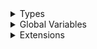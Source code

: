 <details>
<summary>Types</summary>

  - [HapticManager](/Documentation/IndexedScrollView/HapticManager.md)
  - [IndexedScrollView.IndexBarItemType](/Documentation/IndexedScrollView/IndexedScrollView.IndexBarItemType.md)
  - [IndexedScrollView.SectionPreviewType](/Documentation/IndexedScrollView/IndexedScrollView.SectionPreviewType.md)
  - [IndexedScrollViewTextDesign](/Documentation/IndexedScrollView/IndexedScrollViewTextDesign.md)

</details>

<details>
<summary>Global Variables</summary>

  - [body](/Documentation/IndexedScrollView/body.md)

</details>

<details>
<summary>Extensions</summary>

  - [IndexedScrollView](/Documentation/IndexedScrollView/IndexedScrollView.md)

</details>
